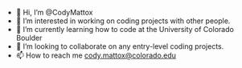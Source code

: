 - 👋 Hi, I’m @CodyMattox
- 👀 I’m interested in working on coding projects with other people.
- 🌱 I’m currently learning how to code at the University of Colorado Boulder
- 💞️ I’m looking to collaborate on any entry-level coding projects.
- 📫 How to reach me cody.mattox@colorado.edu

<!---
CodyMattox/CodyMattox is a ✨ special ✨ repository because its `README.md` (this file) appears on your GitHub profile.
You can click the Preview link to take a look at your changes.
--->
